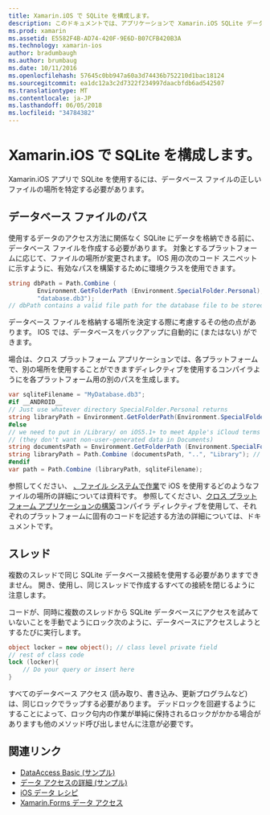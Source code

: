 ```yaml
---
title: Xamarin.iOS で SQLite を構成します。
description: このドキュメントでは、アプリケーションで Xamarin.iOS SQLite データベース ファイルの場所を特定する方法について説明します。 これらの概念は、選択したデータのアクセス メカニズムに関係なく適用されます。
ms.prod: xamarin
ms.assetid: E5582F4B-AD74-420F-9E6D-B07CFB420B3A
ms.technology: xamarin-ios
author: bradumbaugh
ms.author: brumbaug
ms.date: 10/11/2016
ms.openlocfilehash: 57645c0bb947a60a3d74436b752210d1bac18124
ms.sourcegitcommit: ea1dc12a3c2d7322f234997daacbfdb6ad542507
ms.translationtype: MT
ms.contentlocale: ja-JP
ms.lasthandoff: 06/05/2018
ms.locfileid: "34784382"
---
```

# <a name="configuring-sqlite-in-xamarinios"></a>Xamarin.iOS で SQLite を構成します。

Xamarin.iOS アプリで SQLite を使用するには、データベース ファイルの正しいファイルの場所を特定する必要があります。

## <a name="database-file-path"></a>データベース ファイルのパス

使用するデータのアクセス方法に関係なく SQLite にデータを格納できる前に、データベース ファイルを作成する必要があります。 対象とするプラットフォームに応じて、ファイルの場所が変更されます。 IOS 用の次のコード スニペットに示すように、有効なパスを構築するために環境クラスを使用できます。

```csharp
string dbPath = Path.Combine (
        Environment.GetFolderPath (Environment.SpecialFolder.Personal),
        "database.db3");
// dbPath contains a valid file path for the database file to be stored
```

データベース ファイルを格納する場所を決定する際に考慮するその他の点があります。 IOS では、データベースをバックアップに自動的に (またはない) ができます。

場合は、クロス プラットフォーム アプリケーションでは、各プラットフォームで、別の場所を使用することができますディレクティブを使用するコンパイラようにを各プラットフォーム用の別のパスを生成します。

```csharp
var sqliteFilename = "MyDatabase.db3";
#if __ANDROID__
// Just use whatever directory SpecialFolder.Personal returns
string libraryPath = Environment.GetFolderPath(Environment.SpecialFolder.Personal); ;
#else
// we need to put in /Library/ on iOS5.1+ to meet Apple's iCloud terms
// (they don't want non-user-generated data in Documents)
string documentsPath = Environment.GetFolderPath (Environment.SpecialFolder.Personal); // Documents folder
string libraryPath = Path.Combine (documentsPath, "..", "Library"); // Library folder instead
#endif
var path = Path.Combine (libraryPath, sqliteFilename);
```

参照してください、 [、ファイル システムで作業](~/ios/app-fundamentals/file-system.md)で iOS を使用するどのようなファイルの場所の詳細については資料です。 参照してください、[クロス プラットフォーム アプリケーションの構築](~/cross-platform/app-fundamentals/building-cross-platform-applications/index.md)コンパイラ ディレクティブを使用して、それぞれのプラットフォームに固有のコードを記述する方法の詳細については、ドキュメントです。

## <a name="threading"></a>スレッド

複数のスレッドで同じ SQLite データベース接続を使用する必要がありますできません。 開き、使用し、同じスレッドで作成するすべての接続を閉じるように注意します。

コードが、同時に複数のスレッドから SQLite データベースにアクセスを試みていないことを手動でようにロック次のように、データベースにアクセスしようとするたびに実行します。

```csharp
object locker = new object(); // class level private field
// rest of class code
lock (locker){
    // Do your query or insert here
}
```

すべてのデータベース アクセス (読み取り、書き込み、更新プログラムなど) は、同じロックでラップする必要があります。 デッドロックを回避するようにすることによって、ロック句内の作業が単純に保持されるロックがかかる場合がありますも他のメソッド呼び出しませんに注意が必要です。


## <a name="related-links"></a>関連リンク

- [DataAccess Basic (サンプル)](https://github.com/xamarin/mobile-samples/tree/master/DataAccess/Basic)
- [データ アクセスの詳細 (サンプル)](https://github.com/xamarin/mobile-samples/tree/master/DataAccess/Advanced)
- [iOS データ レシピ](https://developer.xamarin.com/recipes/ios/data/sqlite/)
- [Xamarin.Forms データ アクセス](~/xamarin-forms/app-fundamentals/databases.md)

